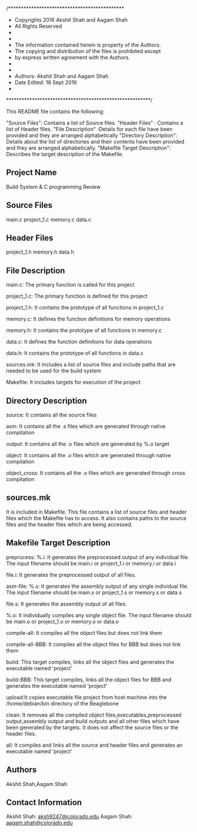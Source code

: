 /*********************************************
*   Copyrights 2016 Akshit Shah and Aagam Shah
*   All Rights Reserved
*
*
*   The information contained herein is property of the Authors.
*   The copying and distribution of the files is prohibited except
*   by express written agreement with the Authors.
*
*
*   Authors: Akshit Shah and Aagam Shah
*   Date Edited: 18 Sept 2016
*
********************************************************/

This README file contains the following:

"Source Files": Contains a list of Source files.
"Header Files" : Contains a list of Header files.
"File Description" :Details for each file have been provided and they are arranged alphabetically
"Directory Description": Details about the list of directories and their contents have been provided and they are arranged alphabetically.
"Makefile Target Description": Describes the target description of the Makefile.


Project Name
--------
Build System & C programming Review


Source Files
------------
main.c project_1.c memory.c data.c


Header Files
------------
project_1.h memory.h data.h


File Description
----------------

main.c: The primary function is called for this project

project_1.c: The primary function is defined for this project

project_1.h: It contains the prototype of all functions in project_1.c

memory.c: It defines the function definitions for memory operations

memory.h: It contains the prototype of all functions in memory.c 

data.c: It defines the function definitions for data operations

data.h: It contains the prototype of all functions in data.c

sources.mk: It includes a list of source files and include paths that are needed to be used for the build system

Makefile: It includes targets for execution of the project


Directory Description
----------------------
source: It contains all the source files

asm: It contains all the .s files which are generated through native compilation
	
output: It contains all the .o files which are generated by %.o target

object: It contains all the .o files which are generated through native compilation

object_cross: It contains all the .o files which are generated through cross compilation


sources.mk
----------
It is included in Makefile. This file contains a list of source files and header files which the Makefile has to access. It also contains paths to the source files and the header files which are being accessed.


Makefile Target Description
---------------------------

preprocess:
%.i: It generates the preprocessed output of any individual file. The input filename should be main.i or project_1.i or memory.i or data.i

file.i: It generates the preprocessed output of all files.

asm-file:
%.s: It generates the assembly output of any single individual file. The input filename should be main.s or project_1.s or memory.s or data.s

file.s: It generates the assembly output of all files.

%.o: It individually compiles any single object file. The input filename should be main.o or project_1.o or memory.o or data.o

compile-all: It compiles all the object files but does not link them

compile-all-BBB: It compiles all the object files for BBB but does not link them

build: This target compiles, links all the object files and generates the executable named 'project'

build-BBB: This target compiles, links all the object files for BBB and generates the executable named 'project'

upload:It copies executable file project from host machine into the /home/debian/bin directory of the Beaglebone

clean: It removes all the compiled object files,executables,preprocessed output,assembly output and build outputs and all other files which have been generated by the targets. It does not affect the source files or the header files.

all: It compiles and links all the source and header files and generates an executable named 'project'



Authors
------
Akshit Shah,Aagam Shah


Contact Information
-------------------
Akshit Shah: aksh9247@colorado.edu
Aagam Shah: aagam.shah@colorado.edu





